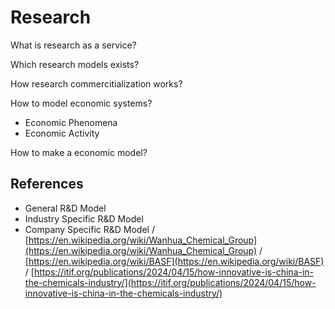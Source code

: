 # Research

What is research as a service?

Which research models exists?

How research commercitialization works?

How to model economic systems?

- Economic Phenomena
- Economic Activity

How to make a economic model?

## References

- General R&D Model
- Industry Specific R&D Model
- Company Specific R&D Model / [https://en.wikipedia.org/wiki/Wanhua_Chemical_Group](https://en.wikipedia.org/wiki/Wanhua_Chemical_Group) / [https://en.wikipedia.org/wiki/BASF](https://en.wikipedia.org/wiki/BASF) / [https://itif.org/publications/2024/04/15/how-innovative-is-china-in-the-chemicals-industry/](https://itif.org/publications/2024/04/15/how-innovative-is-china-in-the-chemicals-industry/)